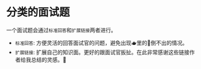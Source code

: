 # 分类的面试题

一个面试题会通过`标准回答`和`扩展链接`两者进行。

* `标准回答`: 方便灵活的回答面试官的问题，避免出现🫖里的🥟倒不出的情况。
* `扩展链接`: 扩展自己的知识面。更好的跟面试官扳扯。在此非常感谢这些链接作者给我总结的灵感。🙏
